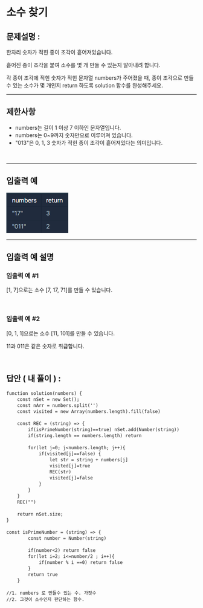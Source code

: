 # 소수 찾기

## 문제설명 :

한자리 숫자가 적힌 종이 조각이 흩어져있습니다.

흩어진 종이 조각을 붙여 소수를 몇 개 만들 수 있는지 알아내려 합니다.

각 종이 조각에 적힌 숫자가 적힌 문자열 numbers가 주어졌을 때, 종이 조각으로 만들 수 있는 소수가 몇 개인지 return 하도록 solution 함수를 완성해주세요.

---

## 제한사항

- numbers는 길이 1 이상 7 이하인 문자열입니다.
- numbers는 0~9까지 숫자만으로 이루어져 있습니다.
- "013"은 0, 1, 3 숫자가 적힌 종이 조각이 흩어져있다는 의미입니다.

<br/>

---

## 입출력 예

<img src ='소수 찾기.png'>

<br/>

---

## 입출력 예 설명

### 입출력 예 #1

[1, 7]으로는 소수 [7, 17, 71]를 만들 수 있습니다.

<br/>

### 입출력 예 #2

[0, 1, 1]으로는 소수 [11, 101]를 만들 수 있습니다.

11과 011은 같은 숫자로 취급합니다.

<br/>

## 답안 ( 내 풀이 ) :

```
function solution(numbers) {
    const nSet = new Set();
    const nArr = numbers.split('')
    const visited = new Array(numbers.length).fill(false)

    const REC = (string) => {
        if(isPrimeNumber(string)==true) nSet.add(Number(string))
        if(string.length == numbers.length) return

        for(let j=0; j<numbers.length; j++){
            if(visited[j]==false) {
                let str = string + numbers[j]
                visited[j]=true
                REC(str)
                visited[j]=false
            }
        }
    }
    REC("")

    return nSet.size;
}

const isPrimeNumber = (string) => {
        const number = Number(string)

        if(number<2) return false
        for(let i=2; i<=number/2 ; i++){
            if(number % i ==0) return false
        }
        return true
    }

//1. numbers 로 만들수 있는 수. 가짓수
//2. 그것이 소수인지 판단하는 함수.

```
